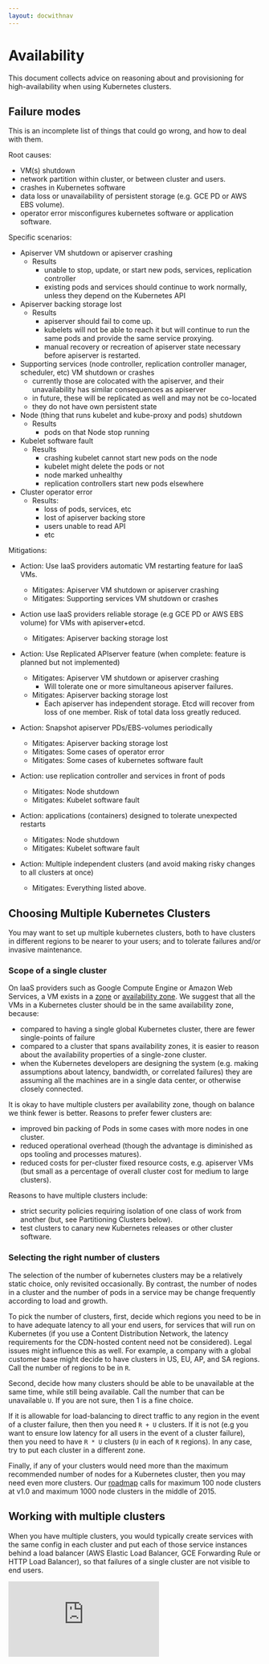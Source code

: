```yaml
---
layout: docwithnav
---
```

# Availability

This document collects advice on reasoning about and provisioning for high-availability when using Kubernetes clusters.

## Failure modes

This is an incomplete list of things that could go wrong, and how to deal with them.

Root causes:
  - VM(s) shutdown
  - network partition within cluster, or between cluster and users.
  - crashes in Kubernetes software 
  - data loss or unavailability of persistent storage (e.g. GCE PD or AWS EBS volume).
  - operator error misconfigures kubernetes software or application software.

Specific scenarios:
  - Apiserver VM shutdown or apiserver crashing
    - Results
      - unable to stop, update, or start new pods, services, replication controller
      - existing pods and services should continue to work normally, unless they depend on the Kubernetes API
  - Apiserver backing storage lost
    - Results
      - apiserver should fail to come up.
      - kubelets will not be able to reach it but will continue to run the same pods and provide the same service proxying.
      - manual recovery or recreation of apiserver state necessary before apiserver is restarted.
  - Supporting services (node controller, replication controller manager, scheduler, etc) VM shutdown or crashes
    - currently those are colocated with the apiserver, and their unavailability has similar consequences as apiserver
    - in future, these will be replicated as well and may not be co-located
    - they do not have own persistent state
  - Node (thing that runs kubelet and kube-proxy and pods) shutdown
    - Results
      - pods on that Node stop running
  - Kubelet software fault
    - Results
      - crashing kubelet cannot start new pods on the node
      - kubelet might delete the pods or not
      - node marked unhealthy
      - replication controllers start new pods elsewhere
  - Cluster operator error
    - Results:
      - loss of pods, services, etc
      - lost of apiserver backing store
      - users unable to read API
      - etc

Mitigations:
- Action: Use IaaS providers automatic VM restarting feature for IaaS VMs.
  - Mitigates: Apiserver VM shutdown or apiserver crashing
  - Mitigates: Supporting services VM shutdown or crashes

- Action use IaaS providers reliable storage (e.g GCE PD or AWS EBS volume) for VMs with apiserver+etcd.
  - Mitigates: Apiserver backing storage lost

- Action: Use Replicated APIserver feature (when complete: feature is planned but not implemented)
  - Mitigates: Apiserver VM shutdown or apiserver crashing
    - Will tolerate one or more simultaneous apiserver failures.
  - Mitigates: Apiserver backing storage lost
    - Each apiserver has independent storage.  Etcd will recover from loss of one member.  Risk of total data loss greatly reduced.

- Action: Snapshot apiserver PDs/EBS-volumes periodically
  - Mitigates: Apiserver backing storage lost
  - Mitigates: Some cases of operator error
  - Mitigates: Some cases of kubernetes software fault

- Action: use replication controller and services in front of pods
  - Mitigates: Node shutdown
  - Mitigates: Kubelet software fault

- Action: applications (containers) designed to tolerate unexpected restarts
  - Mitigates: Node shutdown
  - Mitigates: Kubelet software fault

- Action: Multiple independent clusters (and avoid making risky changes to all clusters at once)
  - Mitigates: Everything listed above.

## Choosing Multiple Kubernetes Clusters

You may want to set up multiple kubernetes clusters, both to
have clusters in different regions to be nearer to your users; and to tolerate failures and/or invasive maintenance.

### Scope of a single cluster

On IaaS providers such as Google Compute Engine or Amazon Web Services, a VM exists in a
[zone](https://cloud.google.com/compute/docs/zones) or [availability
zone](http://docs.aws.amazon.com/AWSEC2/latest/UserGuide/using-regions-availability-zones.html).
We suggest that all the VMs in a Kubernetes cluster should be in the same availability zone, because:
  - compared to having a single global Kubernetes cluster, there are fewer single-points of failure
  - compared to a cluster that spans availability zones, it is easier to reason about the availability properties of a
    single-zone cluster.
  - when the Kubernetes developers are designing the system (e.g. making assumptions about latency, bandwidth, or
    correlated failures) they are assuming all the machines are in a single data center, or otherwise closely connected.

It is okay to have multiple clusters per availability zone, though on balance we think fewer is better.
Reasons to prefer fewer clusters are:
  - improved bin packing of Pods in some cases with more nodes in one cluster.
  - reduced operational overhead (though the advantage is diminished as ops tooling and processes matures).
  - reduced costs for per-cluster fixed resource costs, e.g. apiserver VMs (but small as a percentage
    of overall cluster cost for medium to large clusters).

Reasons to have multiple clusters include:
  - strict security policies requiring isolation of one class of work from another (but, see Partitioning Clusters
    below).
  - test clusters to canary new Kubernetes releases or other cluster software.

### Selecting the right number of clusters
The selection of the number of kubernetes clusters may be a relatively static choice, only revisited occasionally.
By contrast, the number of nodes in a cluster and the number of pods in a service may be change frequently according to
load and growth.

To pick the number of clusters, first, decide which regions you need to be in to have adequate latency to all your end users, for services that will run
on Kubernetes (if you use a Content Distribution Network, the latency requirements for the CDN-hosted content need not
be considered).  Legal issues might influence this as well. For example, a company with a global customer base might decide to have clusters in US, EU, AP, and SA regions. 
Call the number of regions to be in `R`.

Second, decide how many clusters should be able to be unavailable at the same time, while still being available.  Call
the number that can be unavailable `U`.  If you are not sure, then 1 is a fine choice.

If it is allowable for load-balancing to direct traffic to any region in the event of a cluster failure, then 
then you need `R + U` clusters.  If it is not (e.g you want to ensure low latency for all users in the event of a
cluster failure), then you need to have `R * U` clusters (`U` in each of `R` regions).  In any case, try to put each cluster in a different zone.

Finally, if any of your clusters would need more than the maximum recommended number of nodes for a Kubernetes cluster, then
you may need even more clusters.  Our [roadmap](http://docs.k8s.io/roadmap.html)
calls for maximum 100 node clusters at v1.0 and maximum 1000 node clusters in the middle of 2015.

## Working with multiple clusters

When you have multiple clusters, you would typically create services with the same config in each cluster and put each of those
service instances behind a load balancer (AWS Elastic Load Balancer, GCE Forwarding Rule or HTTP Load Balancer), so that
failures of a single cluster are not visible to end users.


[![Analytics](https://kubernetes-site.appspot.com/UA-36037335-10/GitHub/docs/availability.html?pixel)]()
